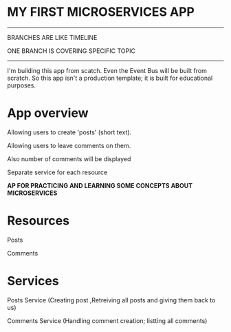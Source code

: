 # MY FIRST MICROSERVICES APP

***

BRANCHES ARE LIKE TIMELINE

ONE BRANCH IS COVERING SPECIFIC TOPIC

***

I'm building this app from scatch. Even the Event Bus will be built from scratch. So this app isn't a production template; it is built for educational purposes.

# App overview

Allowing users to create 'posts' (short text).

Allowing users to leave comments on them.

Also number of comments will be displayed

Separate service for each resource

**AP FOR PRACTICING AND LEARNING SOME CONCEPTS ABOUT MICROSERVICES**

# Resources

Posts

Comments

# Services

Posts Service (Creating post ,Retreiving all posts and giving them back to us)

Comments Service (Handling comment creation; listting all comments)